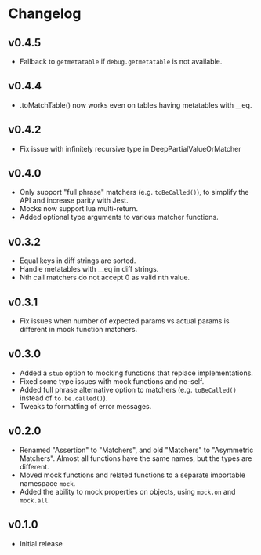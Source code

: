 # Changelog

## v0.4.5

- Fallback to `getmetatable` if `debug.getmetatable` is not available.

## v0.4.4

- .toMatchTable() now works even on tables having metatables with __eq.

## v0.4.2

- Fix issue with infinitely recursive type in DeepPartialValueOrMatcher

## v0.4.0

- Only support "full phrase" matchers (e.g. `toBeCalled()`), to simplify the API and increase parity with Jest.
- Mocks now support lua multi-return.
- Added optional type arguments to various matcher functions.

## v0.3.2

- Equal keys in diff strings are sorted.
- Handle metatables with __eq in diff strings.
- Nth call matchers do not accept 0 as valid nth value.

## v0.3.1

- Fix issues when number of expected params vs actual params is different in mock function matchers.

## v0.3.0

- Added a `stub` option to mocking functions that replace implementations.
- Fixed some type issues with mock functions and no-self.
- Added full phrase alternative option to matchers (e.g. `toBeCalled()` instead of `to.be.called()`).
- Tweaks to formatting of error messages.

## v0.2.0

- Renamed "Assertion" to "Matchers", and old "Matchers" to "Asymmetric Matchers". Almost all functions have the same
  names, but the types are different.
- Moved mock functions and related functions to a separate importable namespace `mock`.
- Added the ability to mock properties on objects, using `mock.on` and `mock.all`.

## v0.1.0

- Initial release
